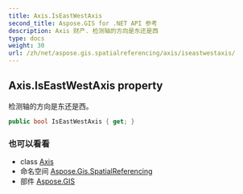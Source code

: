 ```yaml
---
title: Axis.IsEastWestAxis
second_title: Aspose.GIS for .NET API 参考
description: Axis 财产. 检测轴的方向是东还是西
type: docs
weight: 30
url: /zh/net/aspose.gis.spatialreferencing/axis/iseastwestaxis/
---
```

## Axis.IsEastWestAxis property

检测轴的方向是东还是西。

```csharp
public bool IsEastWestAxis { get; }
```

### 也可以看看

* class [Axis](../)
* 命名空间 [Aspose.Gis.SpatialReferencing](../../axis/)
* 部件 [Aspose.GIS](../../../)


